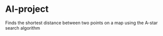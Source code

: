 # AI-project
Finds the shortest distance between two points on a map using the A-star search algorithm
